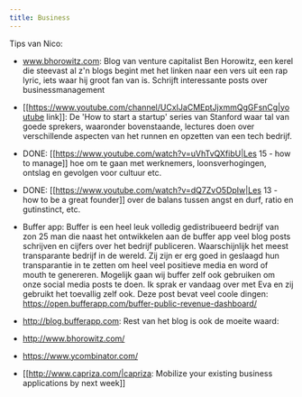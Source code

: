 ```yaml
---
title: Business
---
```

Tips van Nico:
* www.bhorowitz.com: Blog van venture capitalist Ben Horowitz, een kerel die steevast al z'n blogs begint met het linken naar een vers uit een rap lyric, iets waar hij groot fan van is. Schrijft interessante posts over businessmanagement
* [[https://www.youtube.com/channel/UCxIJaCMEptJjxmmQgGFsnCg|youtube link]]: De 'How to start a startup' series van Stanford waar tal van goede sprekers, waaronder bovenstaande, lectures doen over verschillende aspecten van het runnen en opzetten van een tech bedrijf.
* DONE: [[https://www.youtube.com/watch?v=uVhTvQXfibU|Les 15 - how to manage]] hoe om te gaan met werknemers, loonsverhogingen, ontslag en gevolgen voor cultuur etc.
* DONE: [[https://www.youtube.com/watch?v=dQ7ZvO5DpIw|Les 13 - how to be a great founder]] over de balans tussen angst en durf, ratio en gutinstinct, etc.
* Buffer app: Buffer is een heel leuk volledig gedistribueerd bedrijf van zon 25 man die naast het ontwikkelen aan de buffer app veel blog posts schrijven en cijfers over het bedrijf publiceren. Waarschijnlijk het meest transparante bedrijf in de wereld. Zij zijn er erg goed in geslaagd hun transparantie in te zetten om heel veel positieve media en word of mouth te genereren. Mogelijk gaan wij buffer zelf ook gebruiken om onze social media posts te doen. Ik sprak er vandaag over met Eva en zij gebruikt het toevallig zelf ook. Deze post bevat veel coole dingen: https://open.bufferapp.com/buffer-public-revenue-dashboard/
* http://blog.bufferapp.com: Rest van het blog is ook de moeite waard:

* http://www.bhorowitz.com/
* https://www.ycombinator.com/
* [[http://www.capriza.com/|capriza: Mobilize your existing business applications by next week]]
